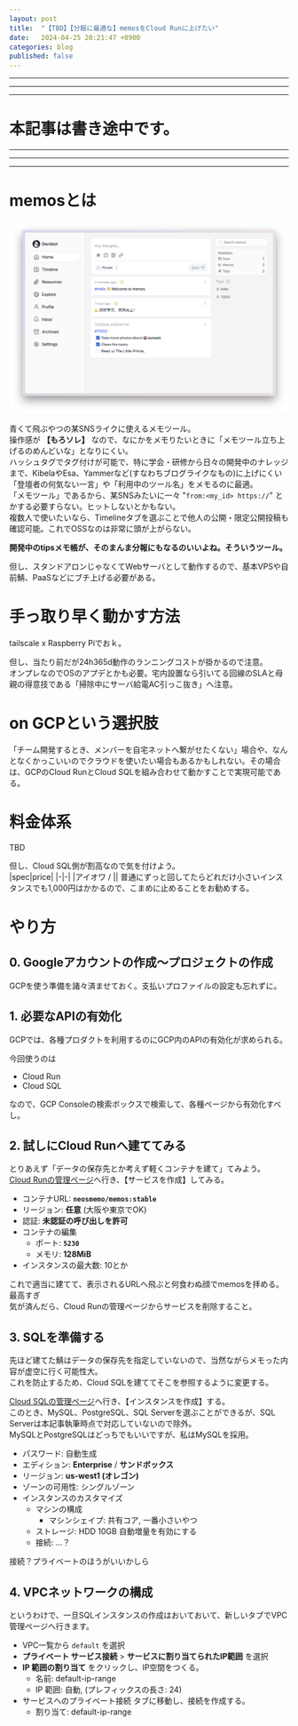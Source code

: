 ```yaml
---
layout: post
title:  "【TBD】【分報に最適な】memosをCloud Runに上げたい"
date:   2024-04-25 20:21:47 +0900
categories: blog
published: false
---
```




---
---
---

# 本記事は書き途中です。

---
---
---

# memosとは

[![usememos/memos](img/memos_demoimg.png)](https://github.com/usememos/memos)

青くて飛ぶやつの某SNSライクに使えるメモツール。  
操作感が **【もろソレ】** なので、なにかをメモりたいときに「メモツール立ち上げるのめんどいな」となりにくい。  
ハッシュタグでタグ付けが可能で、特に学会・研修から日々の開発中のナレッジまで、KibelaやEsa、Yammerなど(すなわちブログライクなもの)に上げにくい「登壇者の何気ない一言」や「利用中のツール名」をメモるのに最適。  
「メモツール」であるから、某SNSみたいに一々 "`from:<my_id> https://`" とかする必要すらない。ヒットしないとかもない。  
複数人で使いたいなら、Timelineタブを選ぶことで他人の公開・限定公開投稿も確認可能。これでOSSなのは非常に頭が上がらない。  
  
**開発中のtipsメモ帳が、そのまんま分報にもなるのいいよね。そういうツール。**  
  
但し、スタンドアロンじゃなくてWebサーバとして動作するので、基本VPSや自前鯖、PaaSなどにブチ上げる必要がある。  

# 手っ取り早く動かす方法

tailscale x Raspberry Piでおｋ。  
  
但し、当たり前だが24h365d動作のランニングコストが掛かるので注意。  
オンプレなのでOSのアプデとかも必要。宅内設置なら引いてる回線のSLAと母親の得意技である「掃除中にサーバ給電AC引っこ抜き」へ注意。  

# on GCPという選択肢

「チーム開発するとき、メンバーを自宅ネットへ繋がせたくない」場合や、なんとなくかっこいいのでクラウドを使いたい場合もあるかもしれない。その場合は、GCPのCloud RunとCloud SQLを組み合わせて動かすことで実現可能である。

# 料金体系

TBD

但し、Cloud SQL側が割高なので気を付けよう。  
|spec|price|
|-|-|
|アイオワ / ||
普通にずっと回してたらどれだけ小さいインスタンスでも1,000円はかかるので、こまめに止めることをお勧めする。  

# やり方

## 0. Googleアカウントの作成～プロジェクトの作成

GCPを使う準備を諸々済ませておく。支払いプロファイルの設定も忘れずに。  

## 1. 必要なAPIの有効化

GCPでは、各種プロダクトを利用するのにGCP内のAPIの有効化が求められる。  
  
今回使うのは  

- Cloud Run
- Cloud SQL

なので、GCP Consoleの検索ボックスで検索して、各種ページから有効化すべし。  

## 2. 試しにCloud Runへ建ててみる

とりあえず「データの保存先とか考えず軽くコンテナを建て」てみよう。  
[Cloud Runの管理ページ](https://console.cloud.google.com/run)へ行き、【サービスを作成】してみる。  

- コンテナURL: **`neosmemo/memos:stable`**
- リージョン: **任意** (大阪や東京でOK)
- 認証: **未認証の呼び出しを許可**
- コンテナの編集
  - ポート: **`5230`**
  - メモリ: **128MiB**
- インスタンスの最大数: 10とか

これで適当に建てて、表示されるURLへ飛ぶと何食わぬ顔でmemosを拝める。最高すぎ  
気が済んだら、Cloud Runの管理ページからサービスを削除すること。

## 3. SQLを準備する

先ほど建てた鯖はデータの保存先を指定していないので、当然ながらメモった内容が虚空に行く可能性大。  
これを防止するため、Cloud SQLを建ててそこを参照するように変更する。  
  
[Cloud SQLの管理ページ](https://console.cloud.google.com/sql/instances)へ行き、【インスタンスを作成】する。  
このとき、MySQL、PostgreSQL、SQL Serverを選ぶことができるが、SQL Serverは本記事執筆時点で対応していないので除外。  
MySQLとPostgreSQLはどっちでもいいですが、私はMySQLを採用。  

- パスワード: 自動生成
- エディション: **Enterprise** / **サンドボックス**
- リージョン: **us-west1 (オレゴン)**
- ゾーンの可用性: シングルゾーン
- インスタンスのカスタマイズ
  - マシンの構成
    - マシンシェイプ: 共有コア, 一番小さいやつ
  - ストレージ: HDD 10GB 自動増量を有効にする
  - 接続: ...？

接続？プライベートのほうがいいかしら

## 4. VPCネットワークの構成

というわけで、一旦SQLインスタンスの作成はおいておいて、新しいタブでVPC管理ページへ行きます。

- VPC一覧から `default` を選択
- **プライベート サービス接続** > **サービスに割り当てられたIP範囲** を選択
- **IP 範囲の割り当て** をクリックし、IP空間をつくる。
  - 名前: default-ip-range
  - IP 範囲: 自動, (プレフィックスの長さ: 24)
- サービスへのプライベート接続 タブに移動し、接続を作成する。
  - 割り当て: default-ip-range

